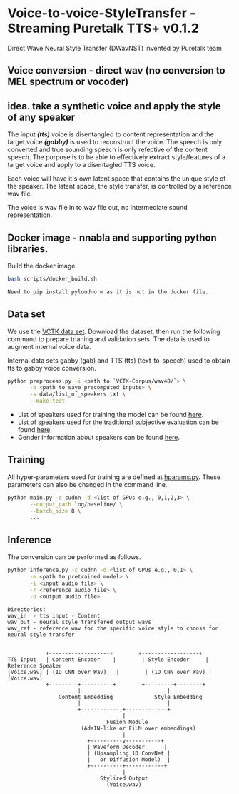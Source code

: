 # Voice-to-voice-StyleTransfer - Streaming Puretalk TTS+ v0.1.2


Direct Wave Neural Style Transfer (DWavNST) invented by Puretalk team



## Voice conversion - direct wav (no conversion to MEL spectrum or vocoder)
## idea. take a synthetic voice and apply the style of any speaker
The input ***(tts)*** voice is disentangled to content representation and the target voice ***(gabby)*** is used to reconstruct the voice.  The speech is only converted and true sounding speech is only refective of the content speech. The purpose is to be able to effectively extract style/features of a target voice and apply to a disentagled TTS voice.

Each voice will have it's own latent space that contains the unique style of the speaker.  The latent space, the style transfer, is controlled by a reference wav file.

The voice is wav file in to wav file out, no intermediate sound representation.


## Docker image - nnabla and supporting python libraries.
Build the docker image
```bash
bash scripts/docker_build.sh

Need to pip install pyloudnorm as it is not in the docker file.
```

## Data set
We use the [VCTK data set](https://datashare.ed.ac.uk/handle/10283/3443). Download the dataset, then run the following command to prepare trianing and validation sets.  The data is used to augment internal voice data.

Internal data sets gabby (gab) and TTS (tts) (text-to-speech) used to obtain tts to gabby voice conversion.

```bash
python preprocess.py -i <path to `VCTK-Corpus/wav48/`> \
       -o <path to save precomputed inputs> \
       -s data/list_of_speakers.txt \
       --make-test
```
- List of speakers used for training the model can be found [here](data/list_of_speakers.txt).
- List of speakers used for the traditional subjective evaluation can be found [here](data/list_of_sub.txt).
- Gender information about speakers can be found [here](data/speaker-info.txt).


## Training
All hyper-parameters used for training are defined at [hparams.py](hparams.py). These parameters can also be changed in the command line.
```bash
python main.py -c cudnn -d <list of GPUs e.g., 0,1,2,3> \
       --output_path log/baseline/ \
       --batch_size 8 \
       ...
```

## Inference
The conversion can be performed as follows.
```bash
python inference.py -c cudnn -d <list of GPUs e.g., 0,1> \
       -m <path to pretrained model> \
       -i <input audio file> \
       -r <reference audio file> \
       -o <output audio file>
```

```
Directories:
wav_in  - tts input - Content
wav_out - neural style transfered output wavs
wav_ref - reference wav for the specific voice style to choose for neural style transfer
```

```

            +-------------------+        +------------------+
TTS Input   | Content Encoder    |        | Style Encoder     |    Reference Speaker
(Voice.wav) | (1D CNN over Wav)   |        | (1D CNN over Wav) |    (Voice.wav)
            +---------+----------+        +---------+--------+
                      |                           |
                Content Embedding             Style Embedding
                      |                           |
                      +-------------+-------------+
                                    |
                               Fusion Module
                       (AdaIN-like or FiLM over embeddings)
                                    |
                         +----------v-----------+
                         | Waveform Decoder      |
                         | (Upsampling 1D ConvNet |
                         |   or Diffusion Model)  |
                         +----------+------------+
                                    |
                             Stylized Output
                               (Voice.wav)

```
